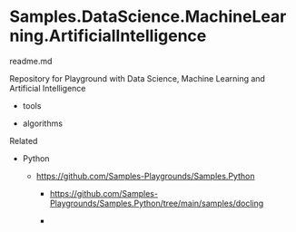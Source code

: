 # Samples.DataScience.MachineLearning.ArtificialIntelligence

readme.md

Repository for Playground with Data Science, Machine Learning and Artificial Intelligence 

*   tools

*   algorithms

Related

*   Python

    *   https://github.com/Samples-Playgrounds/Samples.Python

        *   https://github.com/Samples-Playgrounds/Samples.Python/tree/main/samples/docling

        *

        